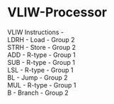 ﻿# VLIW-Processor  
  
VLIW Instructions -  
LDRH - Load - Group 2  
STRH - Store - Group 2  
ADD - R-type - Group 1  
SUB - R-type - Group 1  
LSL - R-type - Group 1  
BL - Jump - Group 2  
MUL - R-type - Group 1  
B - Branch - Group 2  

